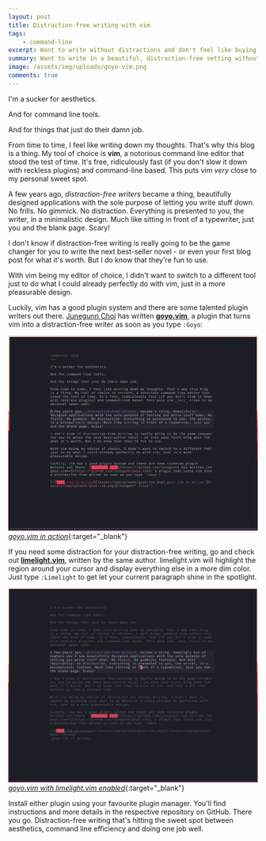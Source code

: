 ```yaml
---
layout: post
title: Distraction-free writing with vim
tags:
    - command-line
excerpt: Want to write without distractions and don't feel like buying an extra app for that? Here's how.
summary: Want to write in a beautiful, distraction-free setting without ever leaving your command line? Here's how.
image: /assets/img/uploads/goyo-vim.png
comments: true
---
```


I'm a sucker for aesthetics.

And for command line tools.

And for things that just do their damn job.

From time to time, I feel like writing down my thoughts. That's why this blog is a thing. My tool of choice is **vim**, a notorious command line editor that stood the test of time. It's free, ridiculously fast (if you don't slow it down with reckless plugins) and command-line based. This puts vim _very_ close to my personal sweet spot.

A few years ago, _distraction-free writers_ became a thing, beautifully designed applications with the sole purpose of letting you write stuff down. No frills. No gimmick. No distraction. Everything is presented to you, the writer, in a minimalistic design. Much like sitting in front of a typewriter, just you and the blank page. Scary!

I don't know if distraction-free writing is really going to be the game changer for you to write the next best-seller novel - or even your first blog post for what it's worth. But I do know that they're fun to use.

With vim being my editor of choice, I didn't want to switch to a different tool just to do what I could already perfectly do with vim, just in a more pleasurable design.

Luckily, vim has a good plugin system and there are some talented plugin writers out there. [Junegunn Choi](https://github.com/junegunn) has written [**goyo.vim**](https://github.com/junegunn/goyo.vim), a plugin that turns vim into a distraction-free writer as soon as you type `:Goyo`:

[![goyo.vim in action](/assets/img/uploads/goyo-vim.png)_goyo.vim in action_](/assets/img/uploads/goyo-vim.png){:target="_blank"}

If you need some distraction for your distraction-free writing, go and check out [**limelight.vim**](https://github.com/junegunn/limelight.vim), written by the same author. limelight.vim will highlight the region around your cursor and display everything else in a more dim color. Just type `:Limelight` to get let your current paragraph shine in the spotlight.

[![limelight.vim and goyo.vim in action](/assets/img/uploads/goyo-limelight-vim.apng)_goyo.vim with limelight.vim enabled_](/assets/img/uploads/goyo-limelight-vim.apng){:target="_blank"}

Install either plugin using your favourite plugin manager. You'll find instructions and more details in the respective repository on GitHub.
There you go. Distraction-free writing that's hitting the sweet spot between aesthetics, command line efficiency and doing one job well.


